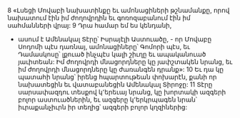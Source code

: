 8 «Լսեցի Մովաբի նախատինքը
եւ ամոնացիների թշնամանքը,
որով նախատում էին իմ ժողովրդին
եւ գոռոզաբանում էին իմ սահմանների վրայ:
9 Դրա համար եմ ես կենդանի,
- ասում է Ամենակալ Տէրը՝ Իսրայէլի Աստուածը, -
որ Մովաբը Սոդոմի պէս դառնայ,
ամոնացիները՝ Գոմորի պէս,
եւ Դամասկոսը՝ լքուած ինչպէս կալի շիւղը
եւ ապականուած յաւիտեան:
Իմ ժողովրդի մնացորդները կը յափշտակեն նրանց,
եւ իմ ժողովրդի մնացորդները կը ժառանգեն դրանք»:
10 Եւ դա կը պատահի նրանց՝ իրենց հպարտութեան փոխարէն,
քանի որ նախատեցին եւ վատաբանեցին Ամենակալ Տիրոջը:
11 Տէրը սարսափազդու տեսքով կ՚երեւայ նրանց,
կը խորտակի ազգերի բոլոր աստուածներին,
եւ ազգերը կ՚երկրպագեն նրան՝ իւրաքանչիւրն իր տեղից՝
ազգերի բոլոր կղզիներից:
